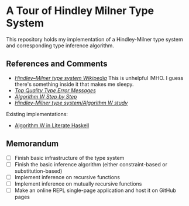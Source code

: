 # A Tour of Hindley Milner Type System

This repository holds my implementation of a Hindley-Milner type system and corresponding type inference algorithm.

## References and Comments

* *[Hindley–Milner type system Wikipedia](https://en.wikipedia.org/wiki/Hindley%E2%80%93Milner_type_system)* This is unhelpful IMHO. I guess there's something inside it that makes me sleepy.
* *[Top Quality Type Error Messages](https://dspace.library.uu.nl/bitstream/handle/1874/7297/?sequence=7)*
* *[Algorithm W Step by Step](http://citeseerx.ist.psu.edu/viewdoc/download?doi=10.1.1.65.7733&rep=rep1&type=pdf)*
* *[Hindley-Milner type system/Algorithm W study](https://boxbase.org/entries/2018/mar/5/hindley-milner/)*

Existing implementations:

* [Algorithm W in Literate Haskell](https://gist.github.com/paf31/a49a54d7ea5ede43422f)

## Memorandum

- [ ] Finish basic infrastructure of the type system
- [ ] Finish the basic inference algorithm (either constraint-based or substitution-based)
- [ ] Implement inference on recursive functions
- [ ] Implement inference on mutually recursive functions
- [ ] Make an online REPL single-page application and host it on GitHub pages
